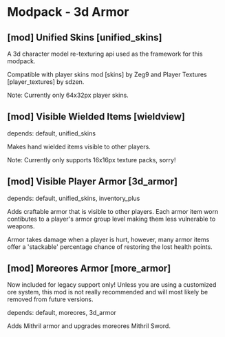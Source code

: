 Modpack - 3d Armor
==================

[mod] Unified Skins [unified_skins]
-----------------------------------

A 3d character model re-texturing api used as the framework for this modpack.

Compatible with player skins mod [skins] by Zeg9 and Player Textures [player_textures] by sdzen.

Note: Currently only 64x32px player skins.

[mod] Visible Wielded Items [wieldview]
---------------------------------------

depends: default, unified_skins

Makes hand wielded items visible to other players.

Note: Currently only supports 16x16px texture packs, sorry!

[mod] Visible Player Armor [3d_armor]
-------------------------------------

depends: default, unified_skins, inventory_plus

Adds craftable armor that is visible to other players. Each armor item worn contibutes to
a player's armor group level making them less vulnerable to weapons.

Armor takes damage when a player is hurt, however, many armor items offer a 'stackable'
percentage chance of restoring the lost health points.

[mod] Moreores Armor [more_armor]
---------------------------------

Now included for legacy support only! Unless you are using a customized ore system, this
mod is not really recommended and will most likely be removed from future versions.

depends: default, moreores, 3d_armor

Adds Mithril armor and upgrades moreores Mithril Sword.
